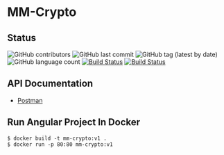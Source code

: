 # MM-Crypto

## Status
![GitHub contributors](https://img.shields.io/github/contributors/ElMoufid-Mohamed/MM-Crypto)
![GitHub last commit](https://img.shields.io/github/last-commit/ElMoufid-Mohamed/MM-Crypto)
![GitHub tag (latest by date)](https://img.shields.io/github/v/tag/ElMoufid-Mohamed/MM-Crypto)
![GitHub language count](https://img.shields.io/github/languages/count/ElMoufid-Mohamed/MM-Crypto)
[![Build Status](https://dev.azure.com/elmoufidmohamed/MM-Crypto/_apis/build/status/CI%20Pipeline?branchName=master)](https://dev.azure.com/elmoufidmohamed/MM-Crypto/_build/latest?definitionId=4&branchName=master)
[![Build Status](https://dev.azure.com/elmoufidmohamed/MM-Crypto/_apis/build/status/CD%20Pipeline?branchName=release)](https://dev.azure.com/elmoufidmohamed/MM-Crypto/_build/latest?definitionId=7&branchName=release)

## API Documentation
* [Postman](https://documenter.getpostman.com/view/11121025/Szf9V6zz?version=latest)


## Run Angular Project In Docker
```
$ docker build -t mm-crypto:v1 .
$ docker run -p 80:80 mm-crypto:v1
```
